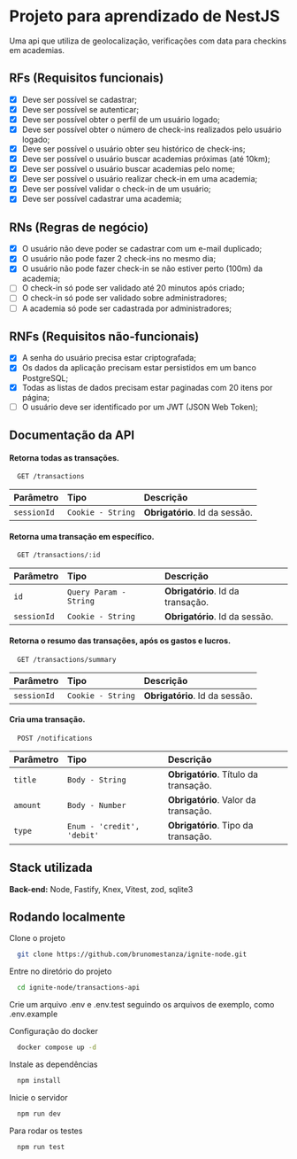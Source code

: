 
# Projeto para aprendizado de NestJS

Uma api que utiliza de geolocalização, verificações com data para checkins em academias.

## RFs (Requisitos funcionais)

- [X] Deve ser possível se cadastrar;
- [X] Deve ser possível se autenticar;
- [X] Deve ser possível obter o perfil de um usuário logado;
- [X] Deve ser possível obter o número de check-ins realizados pelo usuário logado;
- [X] Deve ser possível o usuário obter seu histórico de check-ins;
- [X] Deve ser possível o usuário buscar academias próximas (até 10km);
- [X] Deve ser possível o usuário buscar academias pelo nome;
- [X] Deve ser possível o usuário realizar check-in em uma academia;
- [X] Deve ser possível validar o check-in de um usuário;
- [X] Deve ser possível cadastrar uma academia;

## RNs (Regras de negócio)

- [X] O usuário não deve poder se cadastrar com um e-mail duplicado;
- [X] O usuário não pode fazer 2 check-ins no mesmo dia;
- [X] O usuário não pode fazer check-in se não estiver perto (100m) da academia;
- [ ] O check-in só pode ser validado até 20 minutos após criado;
- [ ] O check-in só pode ser validado sobre administradores;
- [ ] A academia só pode ser cadastrada por administradores;

## RNFs (Requisitos não-funcionais)

- [X] A senha do usuário precisa estar criptografada;
- [X] Os dados da aplicação precisam estar persistidos em um banco PostgreSQL;
- [X] Todas as listas de dados precisam estar paginadas com 20 itens por página;
- [ ] O usuário deve ser identificado por um JWT (JSON Web Token);

## Documentação da API

#### Retorna todas as transações.

```http
  GET /transactions
```

| Parâmetro   | Tipo       | Descrição                           |
| :---------- | :--------- | :---------------------------------- |
| `sessionId` | `Cookie - String` | **Obrigatório**. Id da sessão. |

#### Retorna uma transação em específico.

```http
  GET /transactions/:id
```

| Parâmetro   | Tipo       | Descrição                           |
| :---------- | :--------- | :---------------------------------- |
| `id` | `Query Param - String` | **Obrigatório**. Id da transação. |
| `sessionId` | `Cookie - String` | **Obrigatório**. Id da sessão. |

#### Retorna o resumo das transações, após os gastos e lucros.

```http
  GET /transactions/summary
```

| Parâmetro   | Tipo       | Descrição                           |
| :---------- | :--------- | :---------------------------------- |
| `sessionId` | `Cookie - String` | **Obrigatório**. Id da sessão. |

#### Cria uma transação.
```http
  POST /notifications
```

| Parâmetro   | Tipo       | Descrição                           |
| :---------- | :--------- | :---------------------------------- |
| `title` | `Body - String` | **Obrigatório**. Título da transação. |
| `amount` | `Body - Number` | **Obrigatório**. Valor da transação. |
| `type` | `Enum - 'credit', 'debit'` | **Obrigatório**. Tipo da transação. |

## Stack utilizada

**Back-end:** Node, Fastify, Knex, Vitest, zod, sqlite3


## Rodando localmente

Clone o projeto

```bash
  git clone https://github.com/brunomestanza/ignite-node.git
```

Entre no diretório do projeto

```bash
  cd ignite-node/transactions-api
```

Crie um arquivo .env e .env.test seguindo os arquivos de exemplo, como .env.example

Configuração do docker

```bash
  docker compose up -d
```

Instale as dependências

```bash
  npm install
```

Inicie o servidor

```bash
  npm run dev
```

Para rodar os testes

```bash
  npm run test
```

